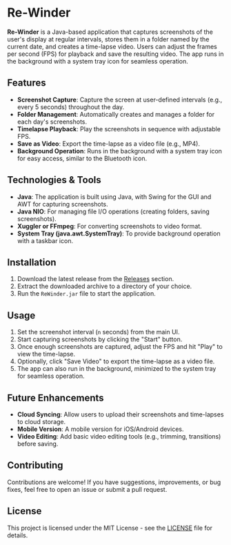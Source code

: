 # Re-Winder

**Re-Winder** is a Java-based application that captures screenshots of the user's display at regular intervals, stores them in a folder named by the current date, and creates a time-lapse video. Users can adjust the frames per second (FPS) for playback and save the resulting video. The app runs in the background with a system tray icon for seamless operation.

## Features

- **Screenshot Capture**: Capture the screen at user-defined intervals (e.g., every 5 seconds) throughout the day.
- **Folder Management**: Automatically creates and manages a folder for each day's screenshots.
- **Timelapse Playback**: Play the screenshots in sequence with adjustable FPS.
- **Save as Video**: Export the time-lapse as a video file (e.g., MP4).
- **Background Operation**: Runs in the background with a system tray icon for easy access, similar to the Bluetooth icon.

## Technologies & Tools

- **Java**: The application is built using Java, with Swing for the GUI and AWT for capturing screenshots.
- **Java NIO**: For managing file I/O operations (creating folders, saving screenshots).
- **Xuggler or FFmpeg**: For converting screenshots to video format.
- **System Tray (java.awt.SystemTray)**: To provide background operation with a taskbar icon.

## Installation

1. Download the latest release from the [Releases](https://github.com/parasar33/Re-Winder/releases) section.
2. Extract the downloaded archive to a directory of your choice.
3. Run the `ReWinder.jar` file to start the application.

## Usage

1. Set the screenshot interval (`n` seconds) from the main UI.
2. Start capturing screenshots by clicking the "Start" button.
3. Once enough screenshots are captured, adjust the FPS and hit "Play" to view the time-lapse.
4. Optionally, click "Save Video" to export the time-lapse as a video file.
5. The app can also run in the background, minimized to the system tray for seamless operation.

## Future Enhancements

- **Cloud Syncing**: Allow users to upload their screenshots and time-lapses to cloud storage.
- **Mobile Version**: A mobile version for iOS/Android devices.
- **Video Editing**: Add basic video editing tools (e.g., trimming, transitions) before saving.

## Contributing

Contributions are welcome! If you have suggestions, improvements, or bug fixes, feel free to open an issue or submit a pull request.

## License

This project is licensed under the MIT License - see the [LICENSE](LICENSE) file for details.

